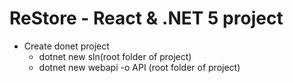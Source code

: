 # ReStore - React & .NET 5 project

- Create donet project
  - dotnet new sln(root folder of project)
  - dotnet new webapi -o API (root folder of project)
